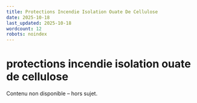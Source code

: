 ```yaml
---
title: Protections Incendie Isolation Ouate De Cellulose
date: 2025-10-18
last_updated: 2025-10-18
wordcount: 12
robots: noindex
---
```


# protections incendie isolation ouate de cellulose

Contenu non disponible – hors sujet.